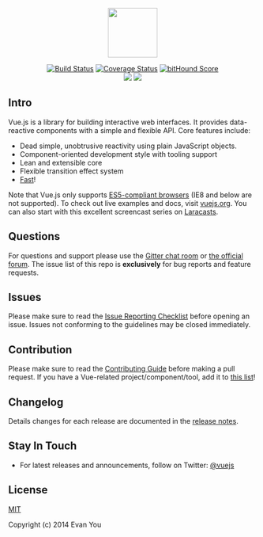 <p align="center"><a href="http://vuejs.org" target="_blank"><img width="100"src="http://vuejs.org/images/logo.png"></a></p>

<p align="center">
  <a href="https://circleci.com/gh/yyx990803/vue/tree/master"><img src="https://circleci.com/gh/yyx990803/vue/tree/master.svg?style=shield" alt="Build Status"></a>
  <a href="https://codecov.io/github/yyx990803/vue?branch=master"><img src="https://codecov.io/github/yyx990803/vue/coverage.svg?branch=dev" alt="Coverage Status"></a>
  <a href="https://www.bithound.io/github/yyx990803/vue"><img src="https://www.bithound.io/github/yyx990803/vue/badges/score.svg" alt="bitHound Score"></a>
  <br>
  <a href="http://issuestats.com/github/yyx990803/vue"><img src="http://issuestats.com/github/yyx990803/vue/badge/issue?style=flat"></a>
  <a href="https://gitter.im/yyx990803/vue"><img src="https://badges.gitter.im/Join Chat.svg"></a>
</p>

## Intro

Vue.js is a library for building interactive web interfaces. It provides data-reactive components with a simple and flexible API. Core features include:

- Dead simple, unobtrusive reactivity using plain JavaScript objects.
- Component-oriented development style with tooling support
- Lean and extensible core
- Flexible transition effect system
- [Fast](http://vuejs.github.io/js-repaint-perfs/vue/)!

Note that Vue.js only supports [ES5-compliant browsers](http://kangax.github.io/compat-table/es5/) (IE8 and below are not supported). To check out live examples and docs, visit [vuejs.org](http://vuejs.org). You can also start with this excellent screencast series on [Laracasts](https://laracasts.com/series/learning-vuejs).

## Questions

For questions and support please use the [Gitter chat room](https://gitter.im/yyx990803/vue) or [the official forum](http://forum.vuejs.org). The issue list of this repo is **exclusively** for bug reports and feature requests.

## Issues

Please make sure to read the [Issue Reporting Checklist](https://github.com/yyx990803/vue/blob/dev/CONTRIBUTING.md#issue-reporting-guidelines) before opening an issue. Issues not conforming to the guidelines may be closed immediately.

## Contribution

Please make sure to read the [Contributing Guide](https://github.com/yyx990803/vue/blob/dev/CONTRIBUTING.md) before making a pull request. If you have a Vue-related project/component/tool, add it to [this list](https://github.com/yyx990803/vue/wiki/User-Contributed-Components-&-Tools)!

## Changelog

Details changes for each release are documented in the [release notes](https://github.com/yyx990803/vue/releases).

## Stay In Touch

- For latest releases and announcements, follow on Twitter: [@vuejs](https://twitter.com/vuejs)

## License

[MIT](http://opensource.org/licenses/MIT)

Copyright (c) 2014 Evan You
